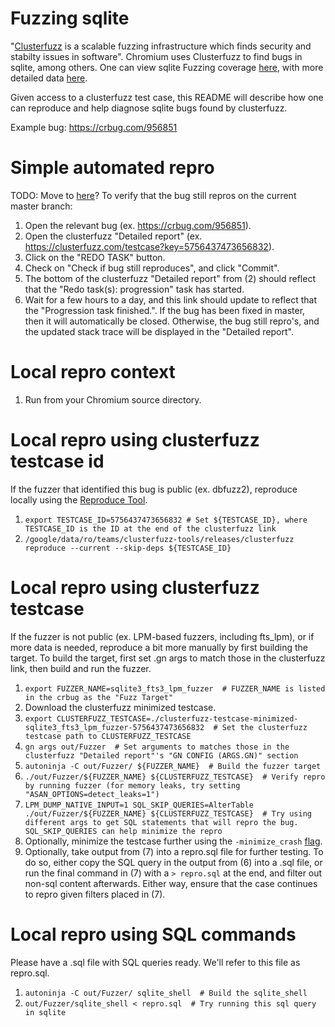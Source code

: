 # Fuzzing sqlite

"[Clusterfuzz](https://google.github.io/clusterfuzz/) is a scalable fuzzing
infrastructure which finds security and stabilty issues in software". Chromium
uses Clusterfuzz to find bugs in sqlite, among others. One can view sqlite
Fuzzing coverage [here](https://chromium-coverage.appspot.com/reports/709707_fuzzers_only/linux/chromium/src/third_party/sqlite/amalgamation/report.html),
with more detailed data [here](https://clusterfuzz.com/fuzzer-stats?fuzzer=libFuzzer_sqlite3_lpm_fuzzer).

Given access to a clusterfuzz test case, this README will describe how one can
reproduce and help diagnose sqlite bugs found by clusterfuzz.

Example bug: https://crbug.com/956851

# Simple automated repro
TODO: Move to [here](https://google.github.io/clusterfuzz/using-clusterfuzz/)?
To verify that the bug still repros on the current master branch:
1. Open the relevant bug (ex. https://crbug.com/956851).
2. Open the clusterfuzz "Detailed report" (ex. https://clusterfuzz.com/testcase?key=5756437473656832).
3. Click on the "REDO TASK" button.
4. Check on "Check if bug still reproduces", and click "Commit".
5. The bottom of the clusterfuzz "Detailed report" from (2) should reflect that
the "Redo task(s): progression" task has started.
6. Wait for a few hours to a day, and this link should update to reflect that
the "Progression task finished.". If the bug has been fixed in master, then it
will automatically be closed. Otherwise, the bug still repro's, and the updated
stack trace will be displayed in the "Detailed report".

# Local repro context
1. Run from your Chromium source directory.

# Local repro using clusterfuzz testcase id
If the fuzzer that identified this bug is public (ex. dbfuzz2), reproduce
locally using the [Reproduce Tool](https://github.com/google/clusterfuzz-tools).
1. `export TESTCASE_ID=5756437473656832 # Set ${TESTCASE_ID}, where TESTCASE_ID is the ID at the end of the clusterfuzz link`
2. `/google/data/ro/teams/clusterfuzz-tools/releases/clusterfuzz reproduce --current --skip-deps ${TESTCASE_ID}`

# Local repro using clusterfuzz testcase
If the fuzzer is not public (ex. LPM-based fuzzers, including fts_lpm), or if
more data is needed, reproduce a bit more manually by first building the target.
To build the target, first set .gn args to match those in the clusterfuzz link,
then build and run the fuzzer.

1. `export FUZZER_NAME=sqlite3_fts3_lpm_fuzzer  # FUZZER_NAME is listed in the crbug as the "Fuzz Target"`
2. Download the clusterfuzz minimized testcase.
3. `export CLUSTERFUZZ_TESTCASE=./clusterfuzz-testcase-minimized-sqlite3_fts3_lpm_fuzzer-5756437473656832  # Set the clusterfuzz testcase path to CLUSTERFUZZ_TESTCASE`
3. `gn args out/Fuzzer  # Set arguments to matches those in the clusterfuzz "Detailed report"'s "GN CONFIG (ARGS.GN)" section`
4. `autoninja -C out/Fuzzer/ ${FUZZER_NAME}  # Build the fuzzer target`
5. `./out/Fuzzer/${FUZZER_NAME} ${CLUSTERFUZZ_TESTCASE}  # Verify repro by running fuzzer (for memory leaks, try setting "ASAN_OPTIONS=detect_leaks=1")`
6. `LPM_DUMP_NATIVE_INPUT=1 SQL_SKIP_QUERIES=AlterTable ./out/Fuzzer/${FUZZER_NAME} ${CLUSTERFUZZ_TESTCASE}  # Try using different args to get SQL statements that will repro the bug. SQL_SKIP_QUERIES can help minimize the repro`
7. Optionally, minimize the testcase further using the `-minimize_crash`
[flag](https://chromium.googlesource.com/chromium/src/+/master/testing/libfuzzer/reproducing.md#minimizing-a-crash-input-optional).
8. Optionally, take output from (7) into a repro.sql file for further testing.
To do so, either copy the SQL query in the output from (6) into a .sql file, or
run the final command in (7) with a `> repro.sql` at the end, and filter out
non-sql content afterwards. Either way, ensure that the case continues to repro
given filters placed in (7).

# Local repro using SQL commands
Please have a .sql file with SQL queries ready. We'll refer to this file as
repro.sql.
1. `autoninja -C out/Fuzzer/ sqlite_shell  # Build the sqlite_shell`
2. `out/Fuzzer/sqlite_shell < repro.sql  # Try running this sql query in sqlite`